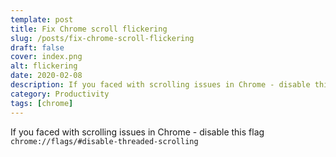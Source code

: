 ```yaml
---
template: post
title: Fix Chrome scroll flickering
slug: /posts/fix-chrome-scroll-flickering
draft: false
cover: index.png
alt: flickering
date: 2020-02-08
description: If you faced with scrolling issues in Chrome - disable this flag ```chrome://flags/#disable-threaded-scrolling```
category: Productivity
tags: [chrome]
---
```


If you faced with scrolling issues in Chrome - disable this flag `chrome://flags/#disable-threaded-scrolling`
